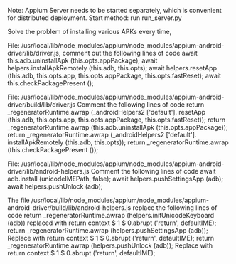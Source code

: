 Note: Appium Server needs to be started separately, which is convenient for distributed deployment.
Start method: run run_server.py

Solve the problem of installing various APKs every time,

File: /usr/local/lib/node_modules/appium/node_modules/appium-android-driver/lib/driver.js, comment out the following lines of code
await this.adb.uninstallApk (this.opts.appPackage);
await helpers.installApkRemotely (this.adb, this.opts);
await helpers.resetApp (this.adb, this.opts.app, this.opts.appPackage, this.opts.fastReset);
await this.checkPackagePresent ();

File: /usr/local/lib/node_modules/appium/node_modules/appium-android-driver/build/lib/driver.js Comment the following lines of code
return _regeneratorRuntime.awrap (_androidHelpers2 ['default']. resetApp (this.adb, this.opts.app, this.opts.appPackage, this.opts.fastReset));
return _regeneratorRuntime.awrap (this.adb.uninstallApk (this.opts.appPackage));
return _regeneratorRuntime.awrap (_androidHelpers2 ['default']. installApkRemotely (this.adb, this.opts));
return _regeneratorRuntime.awrap (this.checkPackagePresent ());

File: /usr/local/lib/node_modules/appium/node_modules/appium-android-driver/lib/android-helpers.js Comment the following lines of code
await adb.install (unicodeIMEPath, false);
await helpers.pushSettingsApp (adb);
await helpers.pushUnlock (adb);

The file /usr/local/lib/node_modules/appium/node_modules/appium-android-driver/build/lib/android-helpers.js replace the following lines of code
return _regeneratorRuntime.awrap (helpers.initUnicodeKeyboard (adb)) replaced with return context $ 1 $ 0.abrupt ('return', defaultIME);
return _regeneratorRuntime.awrap (helpers.pushSettingsApp (adb)); Replace with return context $ 1 $ 0.abrupt ('return', defaultIME);
return _regeneratorRuntime.awrap (helpers.pushUnlock (adb)); Replace with return context $ 1 $ 0.abrupt ('return', defaultIME);
